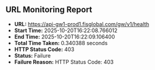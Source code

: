 ## URL Monitoring Report

- **URL:** https://api-gw1-prod1.fisglobal.com/gw/v1/health
- **Start Time:** 2025-10-20T16:22:08.766012
- **End Time:** 2025-10-20T16:22:09.106400
- **Total Time Taken:** 0.340388 seconds
- **HTTP Status Code:** 403
- **Status:** Failure
- **Failure Reason:** HTTP Status Code: 403

